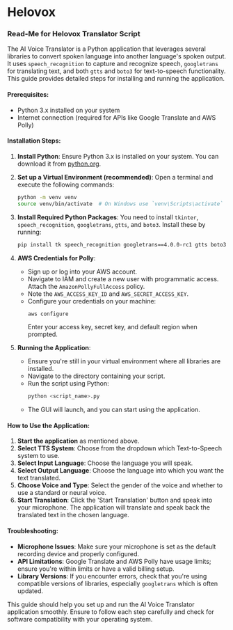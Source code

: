 # Helovox

### Read-Me for Helovox Translator Script

The AI Voice Translator is a Python application that leverages several libraries to convert spoken language into another language's spoken output. It uses `speech_recognition` to capture and recognize speech, `googletrans` for translating text, and both `gtts` and `boto3` for text-to-speech functionality. This guide provides detailed steps for installing and running the application.

#### Prerequisites:
- Python 3.x installed on your system
- Internet connection (required for APIs like Google Translate and AWS Polly)

#### Installation Steps:

1. **Install Python**: Ensure Python 3.x is installed on your system. You can download it from [python.org](https://www.python.org/downloads/).

2. **Set up a Virtual Environment (recommended)**:
   Open a terminal and execute the following commands:
   ```bash
   python -m venv venv
   source venv/bin/activate  # On Windows use `venv\Scripts\activate`
   ```

3. **Install Required Python Packages**:
   You need to install `tkinter`, `speech_recognition`, `googletrans`, `gtts`, and `boto3`. Install these by running:
   ```bash
   pip install tk speech_recognition googletrans==4.0.0-rc1 gtts boto3
   ```

4. **AWS Credentials for Polly**:
   - Sign up or log into your AWS account.
   - Navigate to IAM and create a new user with programmatic access. Attach the `AmazonPollyFullAccess` policy.
   - Note the `AWS_ACCESS_KEY_ID` and `AWS_SECRET_ACCESS_KEY`.
   - Configure your credentials on your machine:
     ```bash
     aws configure
     ```
     Enter your access key, secret key, and default region when prompted.

5. **Running the Application**:
   - Ensure you're still in your virtual environment where all libraries are installed.
   - Navigate to the directory containing your script.
   - Run the script using Python:
     ```bash
     python <script_name>.py
     ```
   - The GUI will launch, and you can start using the application.

#### How to Use the Application:

1. **Start the application** as mentioned above.
2. **Select TTS System**: Choose from the dropdown which Text-to-Speech system to use.
3. **Select Input Language**: Choose the language you will speak.
4. **Select Output Language**: Choose the language into which you want the text translated.
5. **Choose Voice and Type**: Select the gender of the voice and whether to use a standard or neural voice.
6. **Start Translation**: Click the 'Start Translation' button and speak into your microphone. The application will translate and speak back the translated text in the chosen language.

#### Troubleshooting:

- **Microphone Issues**: Make sure your microphone is set as the default recording device and properly configured.
- **API Limitations**: Google Translate and AWS Polly have usage limits; ensure you're within limits or have a valid billing setup.
- **Library Versions**: If you encounter errors, check that you're using compatible versions of libraries, especially `googletrans` which is often updated.

This guide should help you set up and run the AI Voice Translator application smoothly. Ensure to follow each step carefully and check for software compatibility with your operating system.
